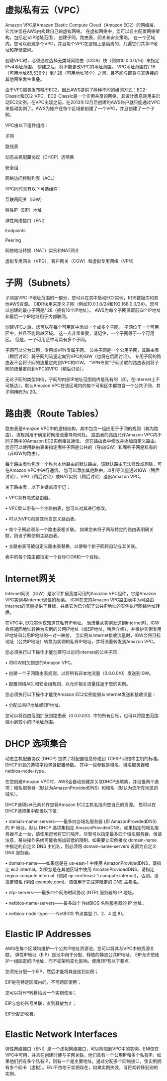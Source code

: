 # 虚拟私有云（VPC）

Amazon VPC是Amazon Elastic Compute Cloud（Amazon EC2）的网络层，它允许您在AWS内构建自己的虚拟网络。 在虚拟网络中，您可以自主配置网络架构，包括定义IP地址范围； 创建子网，路由表，网关和安全策略。 在一个区域内，您可以创建多个VPC，并且每个VPC在逻辑上是隔离的，几遍它们共享IP地址和存储空间。

创建VPC时，必须通过选择无类域间路由（CIDR）块（例如10.0.0.0/16）来指定IPv4地址范围。 创建之后，将不能更改VPC的地址范围。 VPC地址范围在/ 16（可用地址65,536个）到/ 28（可用地址16个）之间，且不能与即将与其连接的其他网络发生重叠。

由于VPC服务发布晚于EC2，因此AWS提供了两种不同的组网方式：EC2-Classic和EC2-VPC。EC2-Classic是一个实例共享的网络，其设计愿意是用来启动EC2实例，在VPC出现之前。在2013年12月后创建的AWS账户就只能通过VPC来启动实例了。AWS为账户在每个区域都创建了一个VPC，并且创建了一个子网。

VPC由以下组件组成：

子网

路线表

动态主机配置协议（DHCP）选项集

安全组

网络访问控制列表（ACL）

VPC同时具有以下可选组件：

互联网网关（IGW）

弹性IP（EIP）地址

弹性网络接口（ENI）

Endpoints

Peering

网络地址转换（NAT）实例和NAT网关

虚拟专用网关（VPG），客户网关（CGW）和虚拟专用网络（VPN）

# 子网（Subnets）

子网是VPC IP地址范围的一部分，您可以在其中启动EC2实例，RDS数据库和其他AWS资源。 CIDR块用来定义子网（例如10.0.1.0/24和192.168.0.0/24）。您可以创建的最小子网是/ 28（拥有16个IP地址）。 AWS为每个子网保留前四个IP地址和最后一个IP地址用于内部联网。

创建VPC之后，您可以在每个可用区中添加一个或多个子网。 子网位于一个可用区中，并且不能跨越区域。 这一点非常重要，请记住，一个子网等于一个可用区。 但是，一个可用区中可具有多个子网。

子网可以分为公用，专用或VPN专属子网。 公共子网是一个公用子网，其路由表（稍后讨论）将子网的流量定向到VPC的IGW（也将在后面讨论）。 专用子网的路由表不会将子网的流量定向到VPC的IGW。 “VPN专属”子网关联的路由表则将子网的流量定向到VPC的VPG（稍后讨论）。

无论子网的类型如何，子网的内部IP地址范围始终是私有的（即，在Internet上不可抵达）。默认Amazon VPC在该区域内的每个可用区中都包含一个公共子网，其子网掩码为/ 20。

# 路由表（Route Tables）

路由表是Amazon VPC中的逻辑结构，其中包含一组应用于子网的规则（称为路由），该规则用于确定将网络流量导向何处。 路由表的路由允许Amazon VPC内不同子网中的Amazon EC2实例相互通信。 您在路由表中修改并添加自定义路由。 您还可以使用路由表来指定哪些子网是公共的（导向IGW）和哪些子网是私有的（非IGW的路由）。

每个路由表均包含一个称为本地路由的默认路由，该默认路由无法修改或删除，可在Amazon VPC中进行通信。 您可以添加其他路由，以引导流量通过IGW（稍后讨论），VPG（稍后讨论）或NAT实例（稍后讨论）退出Amazon VPC。

关于路由表，以下关键点须牢记：

• VPC具有隐式路由器。

• VPC默认带有一个主路由表，您可以对其进行修改。

• 可以为VPC创建其他自定义路由表。

• 每个子网必须与一个路由表相关联。 如果您未将子网与特定的路由表明确关联，则该子网使用主路由表。

• 主路由表可被自定义路由表替换，以便每个新子网将自动与其关联。

表中的每个路由都指定一个目标CIDR和一个目标。

# Internet网关

Internet网关（IGW）是水平扩展高度可用的Amazon VPC组件，它是Amazon VPC实例与Internet通信的桥梁。 IGW在您的Amazon VPC路由表中为可路由Internet的流量提供了目标，并且它为已分配了公共IP地址的实例执行网络地址转换。

在VPC中, EC2实例仅知道其私有IP地址。 当流量从实例发送到Internet时，IGW会将返回地址转换为实例的公用IP地址（或EIP地址，稍后介绍），并维护实例专用IP地址和公用IP地址的一对一映射。 当实例从Internet接收流量时，IGW会将目标地址（公共IP地址）转换为实例的私有IP地址，并将流量转发到Amazon VPC。

您必须执行以下操作才能创建可以访问Internet的公共子网：

• 将IGW附加到您的Amazon VPC。

• 创建一个子网路由表规则，以将所有非本地流量（0.0.0.0/0）发送到IGW。

• 配置网络ACL和安全组规则，以允许相关流量往返于您的实例。

您必须执行以下操作才能使Amazon EC2实例能够从Internet发送和接收流量：

• 分配公共IP地址或EIP地址。

您可以将路由范围扩展到路由表（0.0.0.0/0）中的所有目标，也可以将路由范围缩小到较小的IP地址范围。

# DHCP 选项集合

动态主机配置协议 \(DHCP\) 提供了将配置信息传递到 TCP/IP 网络中主机的标准。DHCP消息的选项字段包含配置参数。 其中一些参数是域名，域名服务器和netbios-node-type。

在您创建Amazon VPC时，AWS会自动创建并关联DHCP选项集，并设置两个选项：域名服务器（默认为AmazonProvidedDNS）和域名（默认为您所在地区的域名）。

DHCP选项set元素允许您将Amazon EC2主机名指向您自己的资源。  您可以在DHCP选项集中配置以下值：

• domain-name-servers——最多四台域名服务器 \(即 AmazonProvidedDNS\) 的 IP 地址。默认 DHCP 选项集指定 AmazonProvidedDNS。如果指定的域名服务器不止一台，请使用逗号将它们隔开。尽管可以指定最多四个域名服务器，但请注意，某些操作系统可能会施加较低的限制。如果要让实例接收 domain-name 中指定的自定义 DNS 主机名，则必须将 domain-name-servers 设置为自定义 DNS 服务器。

• domain-name——如果您是在 us-east-1 中使用 AmazonProvidedDNS，请指定 ec2.internal。如果您是在其他区域中使用 AmazonProvidedDNS，请指定 region.compute.internal（例如 ap-northeast-1.compute.internal）。否则，请指定域名 \(例如 example.com\)。该值用于完成非限定的 DNS 主机名。

• ntp-servers——最多四个网络时间协议 \(NTP\) 服务器的 IP 地址。

• netbios-name-servers——最多四个 NetBIOS 名称服务器的 IP 地址。

• netbios-node-type——NetBIOS 节点类型 \(1、2、4 或 8\)。

# Elastic IP Addresses

AWS在每个区域均维护一个公共IP地址资源池，您可以将其与VPC中的资源关联。 弹性IP地址（EIP）是池中用于分配、释放的静态公共IP地址。 EIP允许您维护一组固定的IP地址，而不受架构变化影响。使用EIP有以下要点：

您须先分配一个EIP，然后才能将其链接到实例；

EIP是在特定区域内的，不可跨区使用；

您可以将EIP转移给另一个实例使用；

EIP与您的账号关联，直到释放为止；

EIP分配即收费。



# Elastic Network Interfaces

弹性网络接口（ENI）是一个虚拟网络接口，可以附加到VPC中的实例。ENI仅在VPC中可用，并且在创建时便与子网关联。他们具有一个公用IP和多个私有IP。如果他们拥有多个私有IP，则有一个是主要地址。通过分配多个网络接口，使实例拥有多个网卡（虚拟）。ENI不依附于实例存在，如果实例失效，可将其转移到别的实例。

